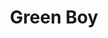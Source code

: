 --- 
title: "Green Boy"
publishdate: "2019-9-13T16:48:46+02:00"
src: "https://365manga.net/manga/green-boy"
image: "https://data.365manga.net/images/thumbnails/1895-green-boy.jpg"
description: "The inexorable girl who aims to be a champion; Jain! and the innocent boy who loves her, Tae jin! Their challenges on the road to championship and an unfitting summer-like love story."
---